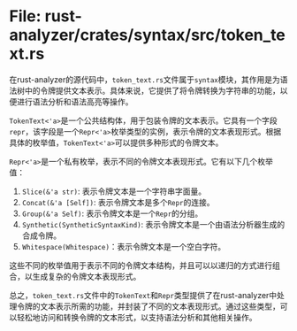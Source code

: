 # File: rust-analyzer/crates/syntax/src/token_text.rs

在rust-analyzer的源代码中，`token_text.rs`文件属于`syntax`模块，其作用是为语法树中的令牌提供文本表示。具体来说，它提供了将令牌转换为字符串的功能，以便进行语法分析和语法高亮等操作。

`TokenText<'a>`是一个公共结构体，用于包装令牌的文本表示。它具有一个字段`repr`，该字段是一个`Repr<'a>`枚举类型的实例，表示令牌的文本表现形式。根据具体的枚举值，`TokenText<'a>`可以提供多种形式的令牌文本。

`Repr<'a>`是一个私有枚举，表示不同的令牌文本表现形式。它有以下几个枚举值：

1. `Slice(&'a str)`: 表示令牌文本是一个字符串字面量。
2. `Concat(&'a [Self])`: 表示令牌文本是多个`Repr`的连接。
3. `Group(&'a Self)`: 表示令牌文本是一个`Repr`的分组。
4. `Synthetic(SyntheticSyntaxKind)`: 表示令牌文本是一个由语法分析器生成的合成令牌。
5. `Whitespace(Whitespace)`：表示令牌文本是一个空白字符。

这些不同的枚举值用于表示不同的令牌文本结构，并且可以以递归的方式进行组合，以生成复杂的令牌文本表现形式。

总之，`token_text.rs`文件中的`TokenText`和`Repr`类型提供了在rust-analyzer中处理令牌的文本表示所需的功能，并封装了不同的文本表现形式。通过这些类型，可以轻松地访问和转换令牌的文本形式，以支持语法分析和其他相关操作。

